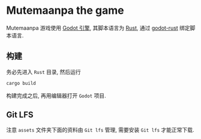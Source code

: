 # Mutemaanpa the game

Mutemaanpa 游戏使用 [Godot 引擎](https://docs.godotengine.org/en/stable/index.html), 其脚本语言为 [Rust](https://www.rust-lang.org/), 通过 [godot-rust](https://godot-rust.github.io/) 绑定脚本语言.

## 构建

务必先进入 `Rust` 目录, 然后运行

```bash
cargo build
```

构建完成之后, 再用编辑器打开 `Godot` 项目.

## Git LFS

注意 `assets` 文件夹下面的资料由 `Git lfs` 管理, 需要安装 `Git lfs` 才能正常下载.

